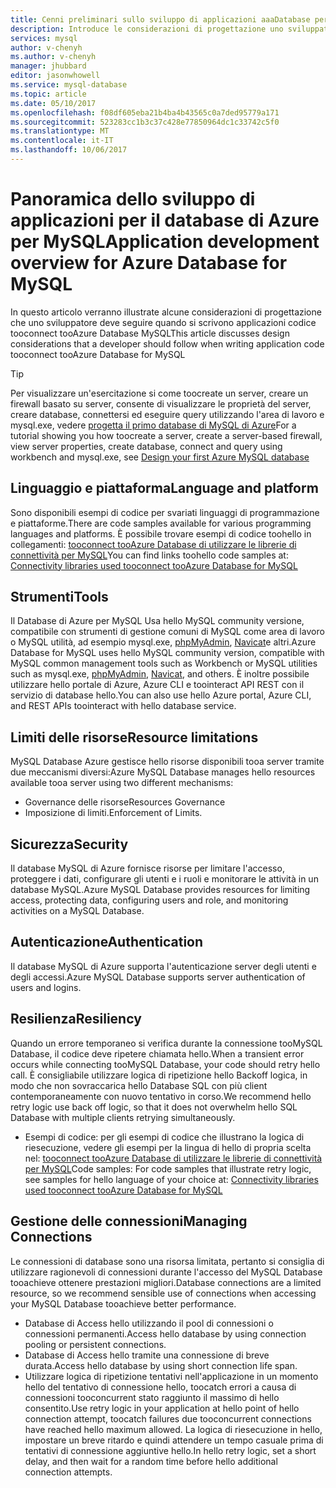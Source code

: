 ```yaml
---
title: Cenni preliminari sullo sviluppo di applicazioni aaaDatabase per il Database di Azure per MySQL | Documenti Microsoft
description: Introduce le considerazioni di progettazione uno sviluppatore deve seguire quando si scrivono applicazioni codice tooconnect tooAzure Database MySQL
services: mysql
author: v-chenyh
ms.author: v-chenyh
manager: jhubbard
editor: jasonwhowell
ms.service: mysql-database
ms.topic: article
ms.date: 05/10/2017
ms.openlocfilehash: f08df605eba21b4ba4b43565c0a7ded95779a171
ms.sourcegitcommit: 523283cc1b3c37c428e77850964dc1c33742c5f0
ms.translationtype: MT
ms.contentlocale: it-IT
ms.lasthandoff: 10/06/2017
---
```

# <a name="application-development-overview-for-azure-database-for-mysql"></a><span data-ttu-id="7b43d-103">Panoramica dello sviluppo di applicazioni per il database di Azure per MySQL</span><span class="sxs-lookup"><span data-stu-id="7b43d-103">Application development overview for Azure Database for MySQL</span></span> 
<span data-ttu-id="7b43d-104">In questo articolo verranno illustrate alcune considerazioni di progettazione che uno sviluppatore deve seguire quando si scrivono applicazioni codice tooconnect tooAzure Database MySQL</span><span class="sxs-lookup"><span data-stu-id="7b43d-104">This article discusses design considerations that a developer should follow when writing application code tooconnect tooAzure Database for MySQL</span></span> 

> [!TIP]
> <span data-ttu-id="7b43d-105">Per visualizzare un'esercitazione si come toocreate un server, creare un firewall basato su server, consente di visualizzare le proprietà del server, creare database, connettersi ed eseguire query utilizzando l'area di lavoro e mysql.exe, vedere [progetta il primo database di MySQL di Azure](tutorial-design-database-using-portal.md)</span><span class="sxs-lookup"><span data-stu-id="7b43d-105">For a tutorial showing you how toocreate a server, create a server-based firewall, view server properties, create database, connect and query using workbench and mysql.exe, see [Design your first Azure MySQL database](tutorial-design-database-using-portal.md)</span></span>

## <a name="language-and-platform"></a><span data-ttu-id="7b43d-106">Linguaggio e piattaforma</span><span class="sxs-lookup"><span data-stu-id="7b43d-106">Language and platform</span></span>
<span data-ttu-id="7b43d-107">Sono disponibili esempi di codice per svariati linguaggi di programmazione e piattaforme.</span><span class="sxs-lookup"><span data-stu-id="7b43d-107">There are code samples available for various programming languages and platforms.</span></span> <span data-ttu-id="7b43d-108">È possibile trovare esempi di codice toohello in collegamenti: [tooconnect tooAzure Database di utilizzare le librerie di connettività per MySQL](concepts-connection-libraries.md)</span><span class="sxs-lookup"><span data-stu-id="7b43d-108">You can find links toohello code samples at: [Connectivity libraries used tooconnect tooAzure Database for MySQL](concepts-connection-libraries.md)</span></span>

## <a name="tools"></a><span data-ttu-id="7b43d-109">Strumenti</span><span class="sxs-lookup"><span data-stu-id="7b43d-109">Tools</span></span>
<span data-ttu-id="7b43d-110">Il Database di Azure per MySQL Usa hello MySQL community versione, compatibile con strumenti di gestione comuni di MySQL come area di lavoro o MySQL utilità, ad esempio mysql.exe, [phpMyAdmin](https://www.phpmyadmin.net/), [Navicat](https://www.navicat.com/products/navicat-for-mysql)e altri.</span><span class="sxs-lookup"><span data-stu-id="7b43d-110">Azure Database for MySQL uses hello MySQL community version, compatible with MySQL common management tools such as Workbench or MySQL utilities such as mysql.exe, [phpMyAdmin](https://www.phpmyadmin.net/), [Navicat](https://www.navicat.com/products/navicat-for-mysql), and others.</span></span> <span data-ttu-id="7b43d-111">È inoltre possibile utilizzare hello portale di Azure, Azure CLI e toointeract API REST con il servizio di database hello.</span><span class="sxs-lookup"><span data-stu-id="7b43d-111">You can also use hello Azure portal, Azure CLI, and REST APIs toointeract with hello database service.</span></span>

## <a name="resource-limitations"></a><span data-ttu-id="7b43d-112">Limiti delle risorse</span><span class="sxs-lookup"><span data-stu-id="7b43d-112">Resource limitations</span></span>
<span data-ttu-id="7b43d-113">MySQL Database Azure gestisce hello risorse disponibili tooa server tramite due meccanismi diversi:</span><span class="sxs-lookup"><span data-stu-id="7b43d-113">Azure MySQL Database manages hello resources available tooa server using two different mechanisms:</span></span> 
- <span data-ttu-id="7b43d-114">Governance delle risorse</span><span class="sxs-lookup"><span data-stu-id="7b43d-114">Resources Governance</span></span> 
- <span data-ttu-id="7b43d-115">Imposizione di limiti.</span><span class="sxs-lookup"><span data-stu-id="7b43d-115">Enforcement of Limits.</span></span>

## <a name="security"></a><span data-ttu-id="7b43d-116">Sicurezza</span><span class="sxs-lookup"><span data-stu-id="7b43d-116">Security</span></span>
<span data-ttu-id="7b43d-117">Il database MySQL di Azure fornisce risorse per limitare l'accesso, proteggere i dati, configurare gli utenti e i ruoli e monitorare le attività in un database MySQL.</span><span class="sxs-lookup"><span data-stu-id="7b43d-117">Azure MySQL Database provides resources for limiting access, protecting data, configuring users and role, and monitoring activities on a MySQL Database.</span></span>

## <a name="authentication"></a><span data-ttu-id="7b43d-118">Autenticazione</span><span class="sxs-lookup"><span data-stu-id="7b43d-118">Authentication</span></span>
<span data-ttu-id="7b43d-119">Il database MySQL di Azure supporta l'autenticazione server degli utenti e degli accessi.</span><span class="sxs-lookup"><span data-stu-id="7b43d-119">Azure MySQL Database supports server authentication of users and logins.</span></span>

## <a name="resiliency"></a><span data-ttu-id="7b43d-120">Resilienza</span><span class="sxs-lookup"><span data-stu-id="7b43d-120">Resiliency</span></span>
<span data-ttu-id="7b43d-121">Quando un errore temporaneo si verifica durante la connessione tooMySQL Database, il codice deve ripetere chiamata hello.</span><span class="sxs-lookup"><span data-stu-id="7b43d-121">When a transient error occurs while connecting tooMySQL Database, your code should retry hello call.</span></span> <span data-ttu-id="7b43d-122">È consigliabile utilizzare logica di ripetizione hello Backoff logica, in modo che non sovraccarica hello Database SQL con più client contemporaneamente con nuovo tentativo in corso.</span><span class="sxs-lookup"><span data-stu-id="7b43d-122">We recommend hello retry logic use back off logic, so that it does not overwhelm hello SQL Database with multiple clients retrying simultaneously.</span></span>

- <span data-ttu-id="7b43d-123">Esempi di codice: per gli esempi di codice che illustrano la logica di riesecuzione, vedere gli esempi per la lingua di hello di propria scelta nel: [tooconnect tooAzure Database di utilizzare le librerie di connettività per MySQL](concepts-connection-libraries.md)</span><span class="sxs-lookup"><span data-stu-id="7b43d-123">Code samples: For code samples that illustrate retry logic, see samples for hello language of your choice at: [Connectivity libraries used tooconnect tooAzure Database for MySQL](concepts-connection-libraries.md)</span></span>

## <a name="managing-connections"></a><span data-ttu-id="7b43d-124">Gestione delle connessioni</span><span class="sxs-lookup"><span data-stu-id="7b43d-124">Managing Connections</span></span>
<span data-ttu-id="7b43d-125">Le connessioni di database sono una risorsa limitata, pertanto si consiglia di utilizzare ragionevoli di connessioni durante l'accesso del MySQL Database tooachieve ottenere prestazioni migliori.</span><span class="sxs-lookup"><span data-stu-id="7b43d-125">Database connections are a limited resource, so we recommend sensible use of connections when accessing your MySQL Database tooachieve better performance.</span></span>
- <span data-ttu-id="7b43d-126">Database di Access hello utilizzando il pool di connessioni o connessioni permanenti.</span><span class="sxs-lookup"><span data-stu-id="7b43d-126">Access hello database by using connection pooling or persistent connections.</span></span>
- <span data-ttu-id="7b43d-127">Database di Access hello tramite una connessione di breve durata.</span><span class="sxs-lookup"><span data-stu-id="7b43d-127">Access hello database by using short connection life span.</span></span> 
- <span data-ttu-id="7b43d-128">Utilizzare logica di ripetizione tentativi nell'applicazione in un momento hello del tentativo di connessione hello, toocatch errori a causa di connessioni tooconcurrent stato raggiunto il massimo di hello consentito.</span><span class="sxs-lookup"><span data-stu-id="7b43d-128">Use retry logic in your application at hello point of hello connection attempt, toocatch failures due tooconcurrent connections have reached hello maximum allowed.</span></span> <span data-ttu-id="7b43d-129">La logica di riesecuzione in hello, impostare un breve ritardo e quindi attendere un tempo casuale prima di tentativi di connessione aggiuntive hello.</span><span class="sxs-lookup"><span data-stu-id="7b43d-129">In hello retry logic, set a short delay, and then wait for a random time before hello additional connection attempts.</span></span>
